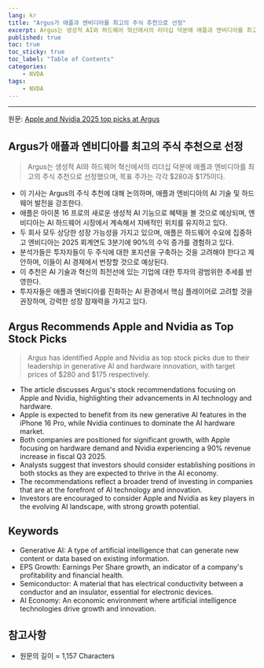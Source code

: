 ```yaml
---
lang: kr
title: "Argus가 애플과 엔비디아를 최고의 주식 추천으로 선정"
excerpt: Argus는 생성적 AI와 하드웨어 혁신에서의 리더십 덕분에 애플과 엔비디아를 최고의 주식 추천으로 선정했으며, 목표 주가는 각각 $280과 $175이다.
published: true
toc: true
toc_sticky: true
toc_label: "Table of Contents"
categories:
    - NVDA
tags:
    - NVDA
---
```


---

  원문: [Apple and Nvidia 2025 top picks at Argus](https://www.investing.com/news/stock-market-news/apple-and-nvidia-2025-top-picks-at-argus-3803852)

## Argus가 애플과 엔비디아를 최고의 주식 추천으로 선정

> Argus는 생성적 AI와 하드웨어 혁신에서의 리더십 덕분에 애플과 엔비디아를 최고의 주식 추천으로 선정했으며, 목표 주가는 각각 $280과 $175이다.


- 이 기사는 Argus의 주식 추천에 대해 논의하며, 애플과 엔비디아의 AI 기술 및 하드웨어 발전을 강조한다.
- 애플은 아이폰 16 프로의 새로운 생성적 AI 기능으로 혜택을 볼 것으로 예상되며, 엔비디아는 AI 하드웨어 시장에서 계속해서 지배적인 위치를 유지하고 있다.
- 두 회사 모두 상당한 성장 가능성을 가지고 있으며, 애플은 하드웨어 수요에 집중하고 엔비디아는 2025 회계연도 3분기에 90%의 수익 증가를 경험하고 있다.
- 분석가들은 투자자들이 두 주식에 대한 포지션을 구축하는 것을 고려해야 한다고 제안하며, 이들이 AI 경제에서 번창할 것으로 예상된다.
- 이 추천은 AI 기술과 혁신의 최전선에 있는 기업에 대한 투자의 광범위한 추세를 반영한다.
- 투자자들은 애플과 엔비디아를 진화하는 AI 환경에서 핵심 플레이어로 고려할 것을 권장하며, 강력한 성장 잠재력을 가지고 있다.

## Argus Recommends Apple and Nvidia as Top Stock Picks

> Argus has identified Apple and Nvidia as top stock picks due to their leadership in generative AI and hardware innovation, with target prices of $280 and $175 respectively.


- The article discusses Argus's stock recommendations focusing on Apple and Nvidia, highlighting their advancements in AI technology and hardware.
- Apple is expected to benefit from its new generative AI features in the iPhone 16 Pro, while Nvidia continues to dominate the AI hardware market.
- Both companies are positioned for significant growth, with Apple focusing on hardware demand and Nvidia experiencing a 90% revenue increase in fiscal Q3 2025.
- Analysts suggest that investors should consider establishing positions in both stocks as they are expected to thrive in the AI economy.
- The recommendations reflect a broader trend of investing in companies that are at the forefront of AI technology and innovation.
- Investors are encouraged to consider Apple and Nvidia as key players in the evolving AI landscape, with strong growth potential.

## Keywords

- Generative AI: A type of artificial intelligence that can generate new content or data based on existing information.
- EPS Growth: Earnings Per Share growth, an indicator of a company's profitability and financial health.
- Semiconductor: A material that has electrical conductivity between a conductor and an insulator, essential for electronic devices.
- AI Economy: An economic environment where artificial intelligence technologies drive growth and innovation.

## 참고사항

- 원문의 길이 = 1,157 Characters

